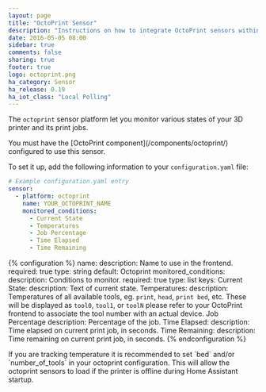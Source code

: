 ```yaml
---
layout: page
title: "OctoPrint Sensor"
description: "Instructions on how to integrate OctoPrint sensors within Home Assistant."
date: 2016-05-05 08:00
sidebar: true
comments: false
sharing: true
footer: true
logo: octoprint.png
ha_category: Sensor
ha_release: 0.19
ha_iot_class: "Local Polling"
---
```



The `octoprint` sensor platform let you monitor various states of your 3D printer and its print jobs.

<p class='note'>
You must have the [OctoPrint component](/components/octoprint/) configured to use this sensor.
</p>

To set it up, add the following information to your `configuration.yaml` file:

```yaml
# Example configuration.yaml entry
sensor:
  - platform: octoprint
    name: YOUR_OCTOPRINT_NAME
    monitored_conditions:
      - Current State
      - Temperatures
      - Job Percentage
      - Time Elapsed
      - Time Remaining
```

{% configuration %}
name:
  description: Name to use in the frontend.
  required: true
  type: string
  default: Octoprint
monitored_conditions:
  description: Conditions to monitor.
  required: true
  type: list
  keys:
    Current State:
      description: Text of current state.
    Temperatures:
      description: Temperatures of all available tools, eg. `print`, `head`, `print bed`, etc. These will be displayed as `tool0`, `tool1`, or `toolN` please refer to your OctoPrint frontend to associate the tool number with an actual device.
    Job Percentage
      description: Percentage of the job.
    Time Elapsed:
      description: Time elapsed on current print job, in seconds.
    Time Remaining:
      description: Time remaining on current print job, in seconds.
{% endconfiguration %}

<p class='note'>
If you are tracking temperature it is recommended to set `bed` and/or `number_of_tools` in your octoprint configuration. This will allow the octoprint sensors to load if the printer is offline during Home Assistant startup.
</p>
